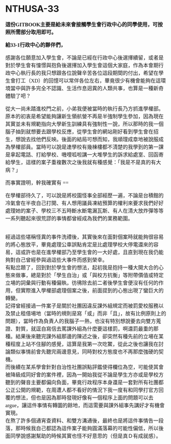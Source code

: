 # NTHUSA-33
<span style="font-family: 'Noto Sans CJK'; font-size: 16px;">

**這份GITBOOK主要是給未來會接觸學生會行政中心的同學使用，可按照所需部分取用即可。**

**給33-1行政中心的夥伴們，**

感謝各位願意加入學生會，不論是已經在行政中心後選擇續留，或者是對於學生會有憧憬與抱負後選擇加入學生會這個大家庭，作為本會期行政中心執行長的我只想跟各位說聲辛苦各位這段期間的付出，希望在學生會打工（XD）的回憶可以常伴各位左右，畢竟很少有機會能夠在這環境當中與許多完全不認識、生活作息迥異的人類共事，也算是一種新奇體驗了吧？
<br/>

從大一尚未踏進校門之前，小弟我便被當時的執行長乃方抓進學權部。原本的初衷是希望能夠讓新生領航營不再是半強制學生參加，因為現在其實並未有規範指向大學新生訓練具有強制性一說，所以那時的我一個腦子抽到就想要去跟學校反應，從學生會的網站剛好看到學生會在招生，想說去找他們反映。後面的結局可想而知，我順理成章地被說服成為學權部員。當時可以說是連學校有幾棟樓都不清楚的我學到的第一課是拿起電話、打給學校、嘰哩呱啦講一大堆學生的訴求給處室、回函寄給學生，這樣的案子重複數次之後我就有種感覺：「我是不是真的有大病？」
<br/>

而事實證明，幹我確實有 ==

在學權部待久了，可以說是將校園怪事全部經歷一遍，不論是台積館的冷氣會在半夜自己打開、有人想用議員凍結預算的權利來要求我們好好處理她的案子、學校三不五時斷水斷電漏瓦斯、有人在清大放炸彈等等一系列聽起來很荒謬的事情都曾經成為我們的業務範圍。

<br/>
經過這些堪稱怪異的事件洗禮後，其實後來在面對個案時就能夠很容易的將心態放平，畢竟處理公車誤點肯定是比處理學校大停電還來的容易，這或許也是在進學權部乃至學生會的一大好處，且直到現在我仍能夠對自己曾經參與過這些大事件而感到榮幸。

<br/>
有點岔題了，回到對於學生會的想法，起初我是抱持一種大開大合的心態來做事，總是對於「學生自治」或「與校方抗衡」等附帶價值或特定立場的詞彙與行動有種偏執，彷彿除去前二者後學生會便沒有任何的作用，但實際進入學權部處理個案之後，前面提到的心態出現了蠻巨大的轉變。

<br/>
記得曾經接過一件案子是關於社團因違反課外組規定而被罰愛校服務以及禁止租借場地（當時的規則是寫「或」而非「且」，故有比例原則上的問題），當時作為負責人的我腦子一熱，也沒有特別想說要去向雙方蒐證、對質，就逕自寫信去罵課外組為什麼要這樣罰，啊還罰最重的那種。結果後來聽完課外組那邊的陳述之後，卻突然有種先前的立場在某種程度上站不住腳的感覺，這算是我第一次吃鱉，從此之後也讓我在討論類似事情前會先聽完兩邊意見，同時對校方態度也不再那麼強硬的契機。
<br/>
而後續在某系學會針對自治性社團誤點評鑑使得欄位為空，可能使其會被降級成同好會的案件裡，因為一開始我從不論是學生方亦或是學校方聽到的聲音主要都偏向負面，畢竟行政程序本身還是一套對所有社團都公正公開的規範，在周遭人都不看好的情況下我一度有和同學打官方回覆的想法，但也是因為那時發現好像有一個程序上面的問題可以去argue，讓這件事情有轉圜的餘地，而這需要與課外組事先講好才有機會實現。
<br/>
在熬了許多個通宵查資料、和雙方溝通後，最終也是將這件事情告一段落，那時候我自己都認為這件案子能夠圓滿落幕的可能性偏低，所以後面同學說感謝幫助的時候其實也怪不好意思的（但是真Ｄ有成就感）。

</span>